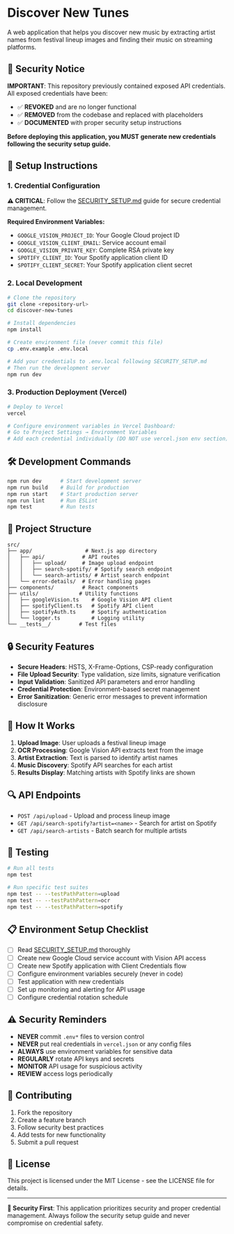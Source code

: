 # Discover New Tunes

A web application that helps you discover new music by extracting artist names from festival lineup images and finding their music on streaming platforms.

## 🚨 Security Notice

**IMPORTANT**: This repository previously contained exposed API credentials. All exposed credentials have been:
- ✅ **REVOKED** and are no longer functional
- ✅ **REMOVED** from the codebase and replaced with placeholders
- ✅ **DOCUMENTED** with proper security setup instructions

**Before deploying this application, you MUST generate new credentials following the security setup guide.**

## 🔧 Setup Instructions

### 1. Credential Configuration
**⚠️ CRITICAL**: Follow the [SECURITY_SETUP.md](./SECURITY_SETUP.md) guide for secure credential management.

**Required Environment Variables:**
- `GOOGLE_VISION_PROJECT_ID`: Your Google Cloud project ID
- `GOOGLE_VISION_CLIENT_EMAIL`: Service account email
- `GOOGLE_VISION_PRIVATE_KEY`: Complete RSA private key
- `SPOTIFY_CLIENT_ID`: Your Spotify application client ID
- `SPOTIFY_CLIENT_SECRET`: Your Spotify application client secret

### 2. Local Development
```bash
# Clone the repository
git clone <repository-url>
cd discover-new-tunes

# Install dependencies
npm install

# Create environment file (never commit this file)
cp .env.example .env.local

# Add your credentials to .env.local following SECURITY_SETUP.md
# Then run the development server
npm run dev
```

### 3. Production Deployment (Vercel)
```bash
# Deploy to Vercel
vercel

# Configure environment variables in Vercel Dashboard:
# Go to Project Settings → Environment Variables
# Add each credential individually (DO NOT use vercel.json env section)
```

## 🛠 Development Commands

```bash
npm run dev      # Start development server
npm run build    # Build for production
npm run start    # Start production server
npm run lint     # Run ESLint
npm test         # Run tests
```

## 📁 Project Structure

```
src/
├── app/                 # Next.js app directory
│   ├── api/            # API routes
│   │   ├── upload/     # Image upload endpoint
│   │   ├── search-spotify/ # Spotify search endpoint
│   │   └── search-artists/ # Artist search endpoint
│   └── error-details/  # Error handling pages
├── components/         # React components
├── utils/             # Utility functions
│   ├── googleVision.ts    # Google Vision API client
│   ├── spotifyClient.ts   # Spotify API client
│   ├── spotifyAuth.ts     # Spotify authentication
│   └── logger.ts          # Logging utility
└── __tests__/         # Test files
```

## 🔒 Security Features

- **Secure Headers**: HSTS, X-Frame-Options, CSP-ready configuration
- **File Upload Security**: Type validation, size limits, signature verification
- **Input Validation**: Sanitized API parameters and error handling
- **Credential Protection**: Environment-based secret management
- **Error Sanitization**: Generic error messages to prevent information disclosure

## 🚀 How It Works

1. **Upload Image**: User uploads a festival lineup image
2. **OCR Processing**: Google Vision API extracts text from the image
3. **Artist Extraction**: Text is parsed to identify artist names
4. **Music Discovery**: Spotify API searches for each artist
5. **Results Display**: Matching artists with Spotify links are shown

## 🔍 API Endpoints

- `POST /api/upload` - Upload and process lineup image
- `GET /api/search-spotify?artist=<name>` - Search for artist on Spotify
- `GET /api/search-artists` - Batch search for multiple artists

## 🧪 Testing

```bash
# Run all tests
npm test

# Run specific test suites
npm test -- --testPathPattern=upload
npm test -- --testPathPattern=ocr
npm test -- --testPathPattern=spotify
```

## 📋 Environment Setup Checklist

- [ ] Read [SECURITY_SETUP.md](./SECURITY_SETUP.md) thoroughly
- [ ] Create new Google Cloud service account with Vision API access
- [ ] Create new Spotify application with Client Credentials flow
- [ ] Configure environment variables securely (never in code)
- [ ] Test application with new credentials
- [ ] Set up monitoring and alerting for API usage
- [ ] Configure credential rotation schedule

## ⚠️ Security Reminders

- **NEVER** commit `.env*` files to version control
- **NEVER** put real credentials in `vercel.json` or any config files
- **ALWAYS** use environment variables for sensitive data
- **REGULARLY** rotate API keys and secrets
- **MONITOR** API usage for suspicious activity
- **REVIEW** access logs periodically

## 🤝 Contributing

1. Fork the repository
2. Create a feature branch
3. Follow security best practices
4. Add tests for new functionality
5. Submit a pull request

## 📄 License

This project is licensed under the MIT License - see the LICENSE file for details.

---

**🔐 Security First**: This application prioritizes security and proper credential management. Always follow the security setup guide and never compromise on credential safety.
